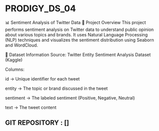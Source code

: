 # PRODIGY_DS_04
📊 Sentiment Analysis of Twitter Data
📌 Project Overview
This project performs sentiment analysis on Twitter data to understand public opinion about various topics and brands. It uses Natural Language Processing (NLP) techniques and visualizes the sentiment distribution using Seaborn and WordCloud.

📂 Dataset Information
Source: Twitter Entity Sentiment Analysis Dataset (Kaggle)

Columns:

id → Unique identifier for each tweet

entity → The topic or brand discussed in the tweet

sentiment → The labeled sentiment (Positive, Negative, Neutral)

text → The tweet content

## GIT REPOSITORY : []
